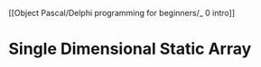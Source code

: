 [[Object Pascal/Delphi programming for beginners/_ 0 intro]]



# Single Dimensional Static Array












